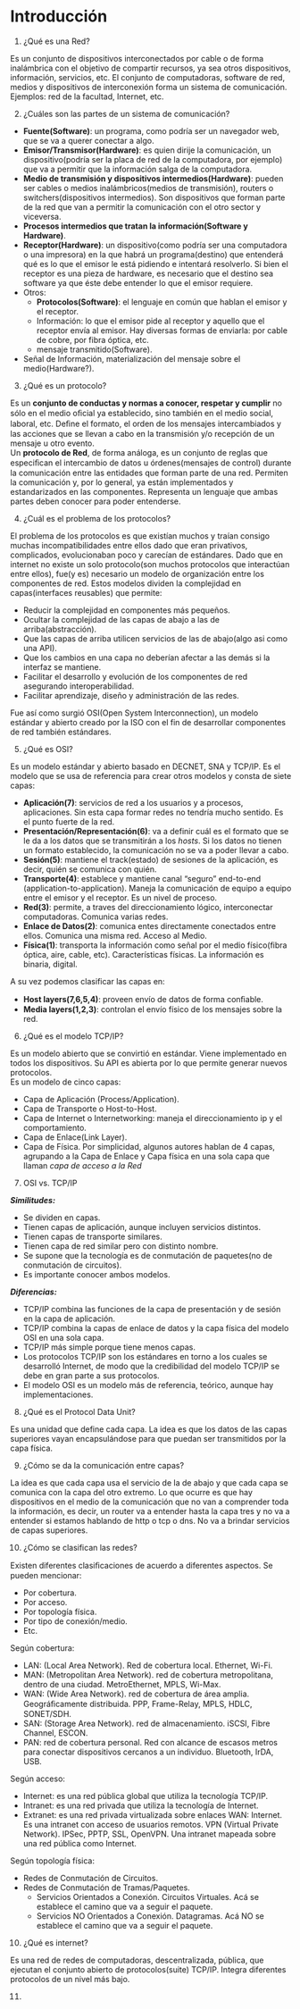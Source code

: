 # Introducción

1. ¿Qué es una Red?

Es un conjunto de dispositivos interconectados por cable o de forma inalámbrica con el objetivo de compartir recursos, ya sea otros dispositivos, información, servicios, etc. El conjunto de computadoras, software de red, medios y dispositivos de interconexión forma un sistema de comunicación. Ejemplos: red de la facultad, Internet, etc.

2. ¿Cuáles son las partes de un sistema de comunicación?

* **Fuente(Software)**: un programa, como podría ser un navegador web, que se va a querer conectar a algo.
* **Emisor/Transmisor(Hardware)**: es quien dirije la comunicación, un dispositivo(podría ser la placa de red de la computadora, por ejemplo) que va a permitir que la información salga de la computadora.
* **Medio de transmisión y dispositivos intermedios(Hardware)**: pueden ser cables o medios inalámbricos(medios de transmisión), routers o switchers(dispositivos intermedios). Son dispositivos que forman parte de la red que van a permitir la comunicación con el otro sector y viceversa.
* **Procesos intermedios que tratan la información(Software y Hardware)**.
* **Receptor(Hardware)**: un dispositivo(como podría ser una computadora o una impresora) en la que habrá un programa(destino) que entenderá qué es lo que el emisor le está pidiendo e intentará resolverlo. Si bien el receptor es una pieza de hardware, es necesario que el destino sea software ya que éste debe entender lo que el emisor requiere.
* Otros:
  + **Protocolos(Software)**: el lenguaje en común que hablan el emisor y el receptor.
  + Información: lo que el emisor pide al receptor y aquello que el receptor envía al emisor. Hay diversas formas de enviarla: por cable de cobre, por fibra óptica, etc.
  + mensaje transmitido(Software). 
* Señal de Información, materialización del mensaje sobre el medio(Hardware?).

3. ¿Qué es un protocolo?

Es un **conjunto de conductas y normas a conocer, respetar y cumplir** no sólo en el medio oﬁcial ya establecido, sino también en el medio social, laboral, etc. Deﬁne el formato, el orden de los mensajes intercambiados y las acciones que se llevan a cabo en la transmisión y/o recepción de un mensaje u otro evento.  
Un **protocolo de Red**, de forma análoga, es un conjunto de reglas que especiﬁcan el intercambio de datos u órdenes(mensajes de control) durante la comunicación entre las entidades que forman parte de una red. Permiten la comunicación y, por lo general, ya están implementados y estandarizados en las componentes. Representa un lenguaje que ambas partes deben conocer para poder entenderse.

4. ¿Cuál es el problema de los protocolos?

El problema de los protocolos es que existían muchos y traían consigo muchas incompatibilidades entre ellos dado que eran privativos, complicados, evolucionaban poco y carecían de estándares.
Dado que en internet no existe un solo protocolo(son muchos protocolos que interactúan entre ellos), fue(y es) necesario un modelo de organización entre los componentes de red. Estos modelos dividen la complejidad en capas(interfaces reusables) que permite:
* Reducir la complejidad en componentes más pequeños.
* Ocultar la complejidad de las capas de abajo a las de arriba(abstracción).
* Que las capas de arriba utilicen servicios de las de abajo(algo asi como una API).
* Que los cambios en una capa no deberían afectar a las demás si la interfaz se mantiene.
* Facilitar el desarrollo y evolución de los componentes de red asegurando interoperabilidad.
* Facilitar aprendizaje, diseño y administración de las redes.

Fue así como surgió OSI(Open System Interconnection), un modelo estándar y abierto creado por la ISO con el fin de desarrollar componentes de red también estándares.

5. ¿Qué es OSI?

Es un modelo estándar y abierto basado en DECNET, SNA y TCP/IP. Es el modelo que se usa de referencia para crear otros modelos y consta de siete capas:
* **Aplicación(7)**: servicios de red a los usuarios y a procesos, aplicaciones. Sin esta capa formar redes no tendría mucho sentido. Es el punto fuerte de la red.
* **Presentación/Representación(6)**: va a definir cuál es el formato que se le da a los datos que se transmitirán a los *hosts*. Si los datos no tienen un formato establecido, la comunicación no se va a poder llevar a cabo.
* **Sesión(5)**: mantiene el track(estado) de sesiones de la aplicación, es decir, quién se comunica con quién.
* **Transporte(4)**: establece y mantiene canal “seguro” end-to-end (application-to-application). Maneja la comunicación de equipo a equipo entre el emisor y el receptor. Es un nivel de proceso.
* **Red(3)**: permite, a traves del direccionamiento lógico, interconectar computadoras. Comunica varias redes.
* **Enlace de Datos(2)**: comunica entes directamente conectados entre ellos. Comunica una misma red. Acceso al Medio.
* **Física(1)**: transporta la información como señal por el medio físico(fibra óptica, aire, cable, etc). Características físicas. La información es binaria, digital.

A su vez podemos clasificar las capas en:

* **Host layers(7,6,5,4)**: proveen envío de datos de forma conﬁable.
* **Media layers(1,2,3)**: controlan el envío físico de los mensajes sobre la red.

6. ¿Qué es el modelo TCP/IP?

Es un modelo abierto que se convirtió en estándar. Viene implementado en todos los dispositivos. Su API es abierta por lo que permite generar nuevos protocolos.  
Es un modelo de cinco capas:
* Capa de Aplicación (Process/Application).
* Capa de Transporte o Host-to-Host.
* Capa de Internet o Internetworking: maneja el direccionamiento ip y el comportamiento.
* Capa de Enlace(Link Layer).
* Capa de Física.
Por simplicidad, algunos autores hablan de 4 capas, agrupando a la Capa de Enlace y Capa física en una sola capa que llaman *capa de acceso a la Red*

7. OSI vs. TCP/IP

***Similitudes:***
* Se dividen en capas.
* Tienen capas de aplicación, aunque incluyen servicios distintos.
* Tienen capas de transporte similares.
* Tienen capa de red similar pero con distinto nombre.
* Se supone que la tecnología es de conmutación de paquetes(no de conmutación de circuitos).
* Es importante conocer ambos modelos.

***Diferencias:***
* TCP/IP combina las funciones de la capa de presentación y de sesión en la capa de aplicación.
* TCP/IP combina la capas de enlace de datos y la capa física del modelo OSI en una sola capa.
* TCP/IP más simple porque tiene menos capas.
* Los protocolos TCP/IP son los estándares en torno a los cuales se desarrolló Internet, de modo que la credibilidad del modelo TCP/IP se debe en gran parte a sus protocolos.
* El modelo OSI es un modelo más de referencia, teórico, aunque hay implementaciones.

8. ¿Qué es el Protocol Data Unit?

Es una unidad que define cada capa. La idea es que los datos de las capas superiores vayan encapsulándose para que puedan ser transmitidos por la capa física.

9. ¿Cómo se da la comunicación entre capas?

La idea es que cada capa usa el servicio de la de abajo y que cada capa se comunica con la capa del otro extremo. Lo que ocurre es que hay dispositivos en el medio de la comunicación que no van a comprender toda la información, es decir, un router va a entender hasta la capa tres y no va a entender si estamos hablando de http o tcp o dns. No va a brindar servicios de capas superiores.

10. ¿Cómo se clasifican las redes?

Existen diferentes clasiﬁcaciones de acuerdo a diferentes aspectos. Se pueden mencionar: 
* Por cobertura.
* Por acceso.
* Por topología física.
* Por tipo de conexión/medio. 
* Etc.

Según cobertura:
* LAN: (Local Area Network). Red de cobertura local. Ethernet, Wi-Fi.
* MAN: (Metropolitan Area Network). red de cobertura metropolitana, dentro de una ciudad. MetroEthernet, MPLS, Wi-Max.
* WAN: (Wide Area Network). red de cobertura de área amplia. Geográﬁcamente distribuida. PPP, Frame-Relay, MPLS, HDLC, SONET/SDH.
* SAN: (Storage Area Network). red de almacenamiento. iSCSI, Fibre Channel, ESCON.
* PAN: red de cobertura personal. Red con alcance de escasos metros para conectar dispositivos cercanos a un individuo. Bluetooth, IrDA, USB.

Según acceso:
* Internet: es una red pública global que utiliza la tecnología TCP/IP.
* Intranet: es una red privada que utiliza la tecnología de Internet.
* Extranet: es una red privada virtualizada sobre enlaces WAN: Internet. Es una intranet con acceso de usuarios remotos. VPN (Virtual Private Network). IPSec, PPTP, SSL, OpenVPN. Una intranet mapeada sobre una red pública como Internet.

Según topología física:
* Redes de Conmutación de Circuitos.
* Redes de Conmutación de Tramas/Paquetes. 
  + Servicios Orientados a Conexión. Circuitos Virtuales. Acá se establece el camino que va a seguir el paquete.
  + Servicios NO Orientados a Conexión. Datagramas. Acá NO se establece el camino que va a seguir el paquete.
  
10. ¿Qué es internet?

Es una red de redes de computadoras, descentralizada, pública, que ejecutan el conjunto abierto de protocolos(suite) TCP/IP. Integra diferentes protocolos de un nivel más bajo.

11. 
